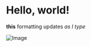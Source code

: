 # Hello, world!

**this** formatting updates _as I type_



![Image](https://user-images.githubusercontent.com/111910985/192656069-e3f1a8d8-a2a8-4b3a-8df6-d41853c82867.png)
